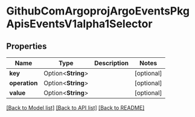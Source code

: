 # GithubComArgoprojArgoEventsPkgApisEventsV1alpha1Selector

## Properties

Name | Type | Description | Notes
------------ | ------------- | ------------- | -------------
**key** | Option<**String**> |  | [optional]
**operation** | Option<**String**> |  | [optional]
**value** | Option<**String**> |  | [optional]

[[Back to Model list]](../README.md#documentation-for-models) [[Back to API list]](../README.md#documentation-for-api-endpoints) [[Back to README]](../README.md)


